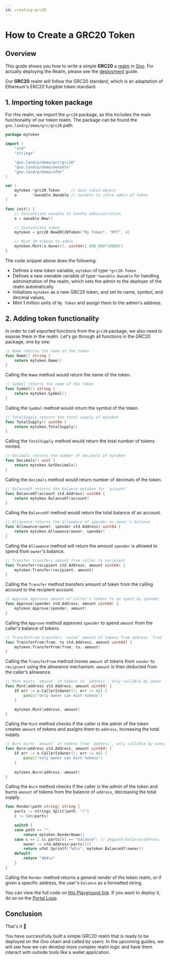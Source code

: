 ```yaml
---
id: creating-grc20
---
```


# How to Create a GRC20 Token
## Overview

This guide shows you how to write a simple **GRC20**
a [realm](../concepts/realms.md) in [Gno](../concepts/gno-language.md). For 
actually deploying the Realm, please see the [deployment](deploy.md) guide.

Our **GRC20** realm will follow the GRC20 standard, which is an adaptation
of Ethereum's ERC20 fungible token standard.

## 1. Importing token package

For this realm, we import the `grc20` package, as this includes
the main functionality of our token realm. The package can be found the 
`gno.land/p/demo/grc/grc20` path.

[embedmd]:# (../assets/how-to-guides/creating-grc20/mytoken-1.gno go)
```go
package mytoken 

import (
	"std"
	"strings"

	"gno.land/p/demo/grc/grc20"
	"gno.land/p/demo/ownable"
	"gno.land/p/demo/ufmt"
)

var (
	mytoken *grc20.Token     // main token object
	o       *ownable.Ownable // ownable to store admin of token
)

func init() {
	// Instantiate ownable to handle administration
	o = ownable.New()

	// Instantiate token
	mytoken = grc20.NewGRC20Token("My Token", "MYT", 4)

	// Mint 1M tokens to admin
	mytoken.Mint(o.Owner(), uint64(1_000_000*10000))
}
```

The code snippet above does the following:
- Defines a new token variable, `mytoken` of type `*grc20.Token`
- Defines a new ownable variable of type `*ownable.Ownable` for handling
administration of the realm, which sets the admin to the deployer of the realm
automatically
- Initializes `mytoken` as a new GRC20 token, and set its name, symbol, and 
decimal values,
- Mint 1 million units of `My Token` and assign them to the admin's address.

## 2. Adding token functionality

In order to call exported functions from the `grc20` package, we also need to 
expose them in the realm. Let's go through all functions in the GRC20 package,
one by one:

```go
// Name returns the name of the token
func Name() string {
	return mytoken.Name()
}
```

Calling the `Name` method would return the name of the token.

```go
// Symbol returns the name of the token
func Symbol() string {
	return mytoken.Symbol()
}
```

Calling the `Symbol` method would return the symbol of the token.

```go
// TotalSupply returns the total supply of mytoken
func TotalSupply() uint64 {
	return mytoken.TotalSupply()
}
```

Calling the `TotalSupply` method would return the total number of tokens minted.

```go
// Decimals returns the number of decimals of mytoken
func Decimals() uint {
	return mytoken.GetDecimals()
}
```

Calling the `Decimals` method would return number of decimals of the token.

```go
// BalanceOf returns the balance mytoken for `account`
func BalanceOf(account std.Address) uint64 {
    return mytoken.BalanceOf(account)
}
```

Calling the `BalanceOf` method would return the total balance of an account.

```go
// Allowance returns the allowance of spender on owner's balance
func Allowance(owner, spender std.Address) uint64 {
    return mytoken.Allowance(owner, spender)
}
```

Calling the `Allowance` method will return the amount `spender` is allowed to spend
from `owner`'s balance.

```go
// Transfer transfers amount from caller to recipient
func Transfer(recipient std.Address, amount uint64) {
    mytoken.Transfer(recipient, amount)
}
```

Calling the `Transfer` method transfers amount of token from the calling account 
to the recipient account.

```go
// Approve approves amount of caller's tokens to be spent by spender
func Approve(spender std.Address, amount uint64) {
    mytoken.Approve(spender, amount)
}
```

Calling the `Approve` method approves `spender` to spend `amount` from the caller's
balance of tokens.

```go
// TransferFrom transfers `value` amount of tokens from address `from` to address `to`, and MUST fire the Transfer event
func TransferFrom(from, to std.Address, amount uint64) {
    mytoken.TransferFrom(from, to, amount)
}
```

Calling the `TransferFrom` method moves `amount` of tokens from `sender` to 
`recipient` using the allowance mechanism. `amount` is then deducted from the
caller’s allowance.

```go
// Mint mints `amount` of tokens to `address`, only callable by owner
func Mint(address std.Address, amount uint64) {
    if err := o.CallerIsOwner(); err != nil {
        panic("only owner can mint tokens")
    }

    mytoken.Mint(address, amount)
}

```

Calling the `Mint` method checks if the caller is the admin of the token 
creates `amount` of tokens and assigns them to `address`, increasing the total supply.

```go
// Burn burns `amount` of tokens from `address`, only callable by owner
func Burn(address std.Address, amount uint64) {
    if err := o.CallerIsOwner(); err != nil {
        panic("only owner can burn tokens")
    }
    
    mytoken.Burn(address, amount)
}
```

Calling the `Burn` method checks if the caller is the admin of the token and
burns `amount` of tokens from the balance of `address`, decreasing the total supply.

```go
func Render(path string) string {
	parts := strings.Split(path, "/")
	c := len(parts)

	switch {
	case path == "":
		return mytoken.RenderHome()
	case c == 2 && parts[0] == "balance": // pkgpath:balance/address
		owner := std.Address(parts[1])
		return ufmt.Sprintf("%d\n", mytoken.BalanceOf(owner))
	default:
		return "404\n"
	}
}
```

Calling the `Render` method returns a general render of the token realm, or
if given a specific address, the user's `balance` as a formatted string.

You can view the full code on [this Playground link](https://play.gno.land/p/kUOn0OG7oLL).
If you want to deploy it, do so on the [Portal Loop](../concepts/portal-loop.md).

## Conclusion

That's it 🎉

You have successfully built a simple GRC20 realm that is ready to be deployed on 
the Gno chain and called by users.
In the upcoming guides, we will see how we can develop more complex realm logic
and have them interact with outside tools like a wallet application.
